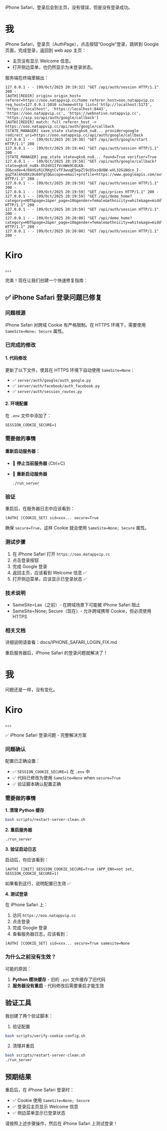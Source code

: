 iPhone Safari，登录后会到主页，没有错误，但是没有登录成功。



# 我

iPhone Safari，登录页（AuthPage），点击按钮“Google”登录，跳转到 Google 页面，完成登录，返回到 web app 主页：
- 主页没有显示 Welcome 信息。
- 打开侧边菜单，也仍然显示为未登录状态。

服务端在终端里输出：
```
127.0.0.1 - - [09/Oct/2025 20:19:32] "GET /api/auth/session HTTP/1.1" 200 -
[AUTH][REDIR] origin= origin_host= referer=https://ooo.natappvip.cc/home referer_host=ooo.natappvip.cc req_host=127.0.0.1:5010 scheme=http list=['http://localhost:5173', 'https://localhost', 'https://localhost:8443', 'https://ooo.natappvip.cc', 'https://webnative.natappvip.cc', 'https://aip.so/api/auth/google/callback']
[AUTH][REDIR] match: full referer_host -> https://ooo.natappvip.cc/api/auth/google/callback
[STATE_MANAGER] save_state state=gks6_nu8... provider=google redirect_uri=https://ooo.natappvip.cc/api/auth/google/callback
127.0.0.1 - - [09/Oct/2025 20:19:38] "GET /api/auth/google/start HTTP/1.1" 200 -
127.0.0.1 - - [09/Oct/2025 20:19:44] "GET /api/auth/session HTTP/1.1" 200 -
[STATE_MANAGER] pop_state state=gks6_nu8... found=True verifier=True
127.0.0.1 - - [09/Oct/2025 20:19:58] "GET /api/auth/google/callback?state=gks6_nu8k-Xh2dX1IfVcmWe9CdLKA-ZO&code=4/0AVGzR1CRKgtCvTF3wuqE5epZl9cDSxsQUQW-wVL32GiNdcn_I-gqZTAlkhU8Xz8u60fglQ&scope=email+profile+https://www.googleapis.com/auth/userinfo.email+https://www.googleapis.com/auth/userinfo.profile+openid&authuser=0&prompt=none HTTP/1.1" 200 -
127.0.0.1 - - [09/Oct/2025 20:19:59] "GET /api/auth/session HTTP/1.1" 200 -
127.0.0.1 - - [09/Oct/2025 20:19:59] "GET /api/prices HTTP/1.1" 200 -
127.0.0.1 - - [09/Oct/2025 20:19:59] "GET /api/demo_home?category=HOT&page=1&per_page=10&gender=female&ethnicity=white&age=middle&body_size=m HTTP/1.1" 200 -
127.0.0.1 - - [09/Oct/2025 20:19:59] "GET /api/auth/session HTTP/1.1" 200 -
127.0.0.1 - - [09/Oct/2025 20:20:00] "GET /api/demo_home?category=HOT&page=2&per_page=10&gender=female&ethnicity=white&age=middle&body_size=m HTTP/1.1" 200 -
127.0.0.1 - - [09/Oct/2025 20:20:00] "GET /api/auth/session HTTP/1.1" 200 -
```



# Kiro

。。。

完美！现在让我们创建一个快速修复指南：

## ✅ iPhone Safari 登录问题已修复

### 问题根源

iPhone Safari 对跨域 Cookie 有严格限制。在 HTTPS 环境下，需要使用 `SameSite=None; Secure` 属性。

### 已完成的修改

#### 1. 代码修改

更新了以下文件，使其在 HTTPS 环境下自动使用 `SameSite=None`：

- ✅ `server/auth/google/auth_google.py`
- ✅ `server/auth/facebook/auth_facebook.py`
- ✅ `server/auth/session_routes.py`

#### 2. 环境配置

在 `.env` 文件中添加了：

```
SESSION_COOKIE_SECURE=1
```

### 需要做的事情

#### 重新启动服务器：

- 🛑 **停止当前服务器** (Ctrl+C)

- 🔄 **重新启动服务器**

  ```
  ./run_server
  ```

### 验证

重启后，在服务器日志中应该看到：

```
[AUTH] [COOKIE_SET] sid=xxx... secure=True
```

确保 `secure=True`，这样 Cookie 就会使用 `SameSite=None; Secure` 属性。

### 测试步骤

1. 在 iPhone Safari 打开 `https://ooo.matappvip.cc`
2. 点击登录按钮
3. 完成 Google 登录
4. 返回主页，应该看到 Welcome 信息 ✅
5. 打开侧边菜单，应该显示已登录状态 ✅

### 技术说明

- SameSite=Lax（之前）- 在跨域场景下可能被 iPhone Safari 阻止
- SameSite=None; Secure（现在）- 允许跨域携带 Cookie，但必须使用 HTTPS

### 相关文档

详细说明请查看：docs/IPHONE_SAFARI_LOGIN_FIX.md

重启服务器后，iPhone Safari 的登录问题就解决了！



# 我

问题还是一样，没有变化。



# Kiro

。。。

✅ iPhone Safari 登录问题 - 完整解决方案

### 问题确认

配置已正确设置：

- ✅ `SESSION_COOKIE_SECURE=1` 在 `.env` 中
- ✅ 代码已修改为使用 `SameSite=None` when `secure=True`
- ✅ 验证脚本确认配置正确

### 需要做的事情

**1. 清理 Python 缓存**

```bash
bash scripts/restart-server-clean.sh
```

**2. 重启服务器**

```bash
./run_server
```

**3. 验证启动日志**

启动后，你应该看到：

```
[AUTH] [INIT] SESSION_COOKIE_SECURE=True (APP_ENV=not set, SESSION_COOKIE_SECURE=1)
```

如果看到这行，说明配置已生效 ✅

**4. 测试登录**

在 iPhone Safari 上：

1. 访问 `https://ooo.natappvip.cc`
2. 点击登录
3. 完成 Google 登录
4. 查看服务器日志，应该看到：

```
[AUTH] [COOKIE_SET] sid=xxx... secure=True samesite=None
```
### 为什么之前没有生效？

可能的原因：

1. **Python 模块缓存** - 旧的 `.pyc` 文件缓存了旧代码
2. **服务器没有重启** - 代码修改后需要重启才能生效

## 验证工具

我创建了两个验证脚本：

1. 验证配置

```bash
bash scripts/verify-cookie-config.sh
```

2. 清理并重启

```bash
bash scripts/restart-server-clean.sh
./run_server
```

## 预期结果

重启后，在 iPhone Safari 登录时：

- ✅ Cookie 使用 `SameSite=None; Secure`
- ✅ 登录后主页显示 Welcome 信息
- ✅ 侧边菜单显示已登录状态

请按照上述步骤操作，然后在 iPhone Safari 上测试登录！